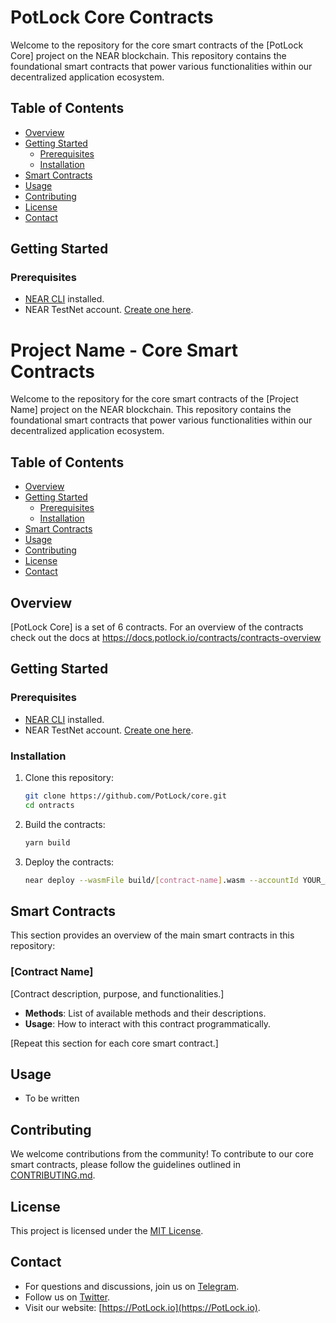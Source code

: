 # PotLock Core Contracts
Welcome to the repository for the core smart contracts of the [PotLock Core] project on the NEAR blockchain. This repository contains the foundational smart contracts that power various functionalities within our decentralized application ecosystem.

## Table of Contents

- [Overview](#overview)
- [Getting Started](#getting-started)
  - [Prerequisites](#prerequisites)
  - [Installation](#installation)
- [Smart Contracts](#smart-contracts)
- [Usage](#usage)
- [Contributing](#contributing)
- [License](#license)
- [Contact](#contact)


## Getting Started

### Prerequisites

- [NEAR CLI](https://docs.near.org/docs/tools/near-cli) installed.
- NEAR TestNet account. [Create one here](https://wallet.testnet.near.org/).


# Project Name - Core Smart Contracts

Welcome to the repository for the core smart contracts of the [Project Name] project on the NEAR blockchain. This repository contains the foundational smart contracts that power various functionalities within our decentralized application ecosystem.

## Table of Contents

- [Overview](#overview)
- [Getting Started](#getting-started)
  - [Prerequisites](#prerequisites)
  - [Installation](#installation)
- [Smart Contracts](#smart-contracts)
- [Usage](#usage)
- [Contributing](#contributing)
- [License](#license)
- [Contact](#contact)

## Overview

[PotLock Core] is a set of 6 contracts. For an overview of the contracts check out the docs at https://docs.potlock.io/contracts/contracts-overview
## Getting Started

### Prerequisites

- [NEAR CLI](https://docs.near.org/docs/tools/near-cli) installed.
- NEAR TestNet account. [Create one here](https://wallet.testnet.near.org/).

### Installation

1. Clone this repository:

   ```sh
   git clone https://github.com/PotLock/core.git
   cd ontracts
   ```

2. Build the contracts:

   ```sh
   yarn build
   ```

3. Deploy the contracts:

   ```sh
   near deploy --wasmFile build/[contract-name].wasm --accountId YOUR_ACCOUNT_ID
   ```

## Smart Contracts

This section provides an overview of the main smart contracts in this repository:

### [Contract Name]

[Contract description, purpose, and functionalities.]

- **Methods**: List of available methods and their descriptions.
- **Usage**: How to interact with this contract programmatically.

[Repeat this section for each core smart contract.]

## Usage
- To be written
## Contributing

We welcome contributions from the community! To contribute to our core smart contracts, please follow the guidelines outlined in [CONTRIBUTING.md](CONTRIBUTING.md).

## License

This project is licensed under the [MIT License](LICENSE).

## Contact

- For questions and discussions, join us on [Telegram](https://NEAReFi.org/telegram).
- Follow us on [Twitter](https://twitter.com/PotLock_).
- Visit our website: [https://PotLock.io](https://PotLock.io).
```
